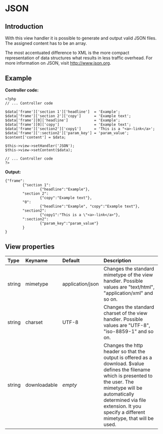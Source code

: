 # JSON #

## Introduction ##

With this view handler it is possible to generate and output valid JSON files. The assigned content has to be an array.

The most accentuated difference to XML is the more compact representation of data structures what results in less traffic overhead. For more information on JSON, visit http://www.json.org.

## Example ##
**Controller code:**
```
<?php
// ... Controller code
 
$data['frame']['section 1']['headline']  = 'Example';
$data['frame']['section 2']['copy']      = 'Example text';
$data['frame'][0]['headline']            = 'Example';
$data['frame'][0]['copy']                = 'Example text';
$data['frame']['section2']['copy1']      = 'This is a "<a>-link</a>';
$data['frame'][':section2']['param_key'] = 'param_value';
$content['content'] = $data;
 
$this->view->setHandler('JSON');
$this->view->setContent($data);
 
// ... Controller code
?>
```

**Output:**
```
{"frame":
        {"section 1":
                {"headline":"Example"},
        "section 2":
                {"copy":"Example text"},
        "0":
                {"headline":"Example", "copy":"Example text"},
        "section2":
                {"copy1":"This is a \"<a>-link</a>"},
        ":section2":
                {"param_key":"param_value"}
        }
}
```

## View properties ##

| Type | Keyname | Default | Description |
|:-----|:--------|:--------|:------------|
| string | mimetype | application/json | Changes the standard mimetype of the view handler. Possible values are "text/html", "application/xml" and so on. |
| string | charset | UTF-8   | Changes the standard charset of the view handler. Possible values are "UTF-8", "iso-8859-1" and so on. |
| string | downloadable | _empty_ | Changes the http header so that the output is offered as a download. $value defines the filename which is presented to the user. The mimetype will be automatically determined via file extension. It you specify a different mimetype, that will be used. |